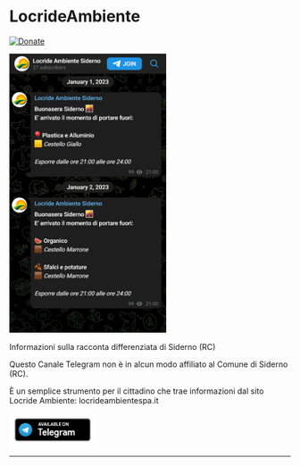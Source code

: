 # LocrideAmbiente

[![Donate](https://img.shields.io/badge/Donate-PayPal-blue?style=flat-square)](https://paypal.me/fast0n)

<kbd><img src='screen.png' alt='Auto Tracker' height='500'  /></kbd></a>

Informazioni sulla racconta differenziata di Siderno (RC)

Questo Canale Telegram non è in alcun modo affiliato al Comune di Siderno (RC).

È un semplice strumento per il cittadino che trae informazioni dal sito Locride Ambiente: locrideambientespa.it

<a href='https://t.me/locrideambientesiderno'><img src='https://github.com/Fast0n/AFHSearchBot/raw/master/img/telegram_badge.png' alt='Available on Telegram' height='60' /></a>

------------------------------------------------------------------------------------